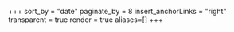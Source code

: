 +++
sort_by = "date"
paginate_by = 8
insert_anchorLinks = "right"
transparent = true
render = true
aliases=[]
+++
